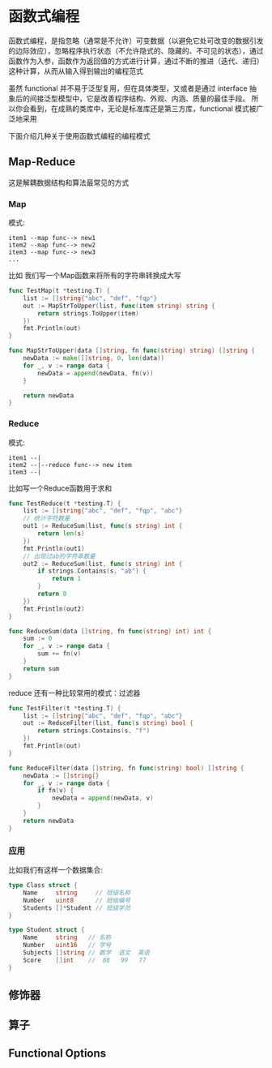 # 函数式编程

函数式编程，是指忽略（通常是不允许）可变数据（以避免它处可改变的数据引发的边际效应），忽略程序执行状态（不允许隐式的、隐藏的、不可见的状态），通过函数作为入参，函数作为返回值的方式进行计算，通过不断的推进（迭代、递归）这种计算，从而从输入得到输出的编程范式

虽然 functional 并不易于泛型复用，但在具体类型，又或者是通过 interface 抽象后的间接泛型模型中，它是改善程序结构、外观、内涵、质量的最佳手段。
所以你会看到，在成熟的类库中，无论是标准库还是第三方库，functional 模式被广泛地采用

下面介绍几种关于使用函数式编程的编程模式


## Map-Reduce

这是解耦数据结构和算法最常见的方式

### Map

模式:
```
item1 --map func--> new1
item2 --map func--> new2
item3 --map func--> new3
...
```

比如 我们写一个Map函数来将所有的字符串转换成大写
```go
func TestMap(t *testing.T) {
	list := []string{"abc", "def", "fqp"}
	out := MapStrToUpper(list, func(item string) string {
		return strings.ToUpper(item)
	})
	fmt.Println(out)
}

func MapStrToUpper(data []string, fn func(string) string) []string {
	newData := make([]string, 0, len(data))
	for _, v := range data {
		newData = append(newData, fn(v))
	}

	return newData
}
```


### Reduce

模式:
```
item1 --|
item2 --|--reduce func--> new item
item3 --|
```

比如写一个Reduce函数用于求和
```go
func TestReduce(t *testing.T) {
	list := []string{"abc", "def", "fqp", "abc"}
	// 统计字符数量
	out1 := ReduceSum(list, func(s string) int {
		return len(s)
	})
	fmt.Println(out1)
	// 出现过ab的字符串数量
	out2 := ReduceSum(list, func(s string) int {
		if strings.Contains(s, "ab") {
			return 1
		}
		return 0
	})
	fmt.Println(out2)
}

func ReduceSum(data []string, fn func(string) int) int {
	sum := 0
	for _, v := range data {
		sum += fn(v)
	}
	return sum
}
```

reduce 还有一种比较常用的模式：过滤器
```go
func TestFilter(t *testing.T) {
	list := []string{"abc", "def", "fqp", "abc"}
	out := ReduceFilter(list, func(s string) bool {
		return strings.Contains(s, "f")
	})
	fmt.Println(out)
}

func ReduceFilter(data []string, fn func(string) bool) []string {
	newData := []string{}
	for _, v := range data {
		if fn(v) {
			newData = append(newData, v)
		}
	}
	return newData
}
```

### 应用

比如我们有这样一个数据集合:
```go
type Class struct {
	Name     string     // 班级名称
	Number   uint8      // 班级编号
	Students []*Student // 班级学员
}

type Student struct {
	Name     string   // 名称
	Number   uint16   // 学号
	Subjects []string // 数学  语文  英语
	Score    []int    //  88   99   77
}
```


## 修饰器

## 算子

## Functional Options


